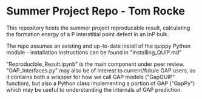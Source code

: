 # Summer Project Repo - Tom Rocke

This repository hosts the summer project reproducable result, calculating the formation energy of a P interstitial point defect in an InP bulk.

The repo assumes an existing and up-to-date install of the quippy Python module - installation instructions can be found in "Installing_QUIP.md"


"Reproducible_Result.ipynb" is the main component under peer review. "GAP_Interfaces.py" may also be of interest to current/future GAP users, as it contains both a wrapper for how we call GAP models ("GapQUIP" function), but also a Python class implementing a portion of GAP ("GapPy") which may be useful to understanding the internals of GAP prediction.